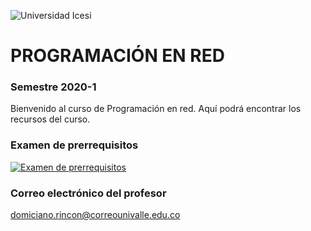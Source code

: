 ![Universidad Icesi](https://www.icesi.edu.co/launiversidad/images/La_universidad/logosimbolos/Logo_icesi_JPG.jpg)
# PROGRAMACIÓN EN RED
### Semestre 2020-1

Bienvenido al curso de Programación en red. Aquí podrá encontrar los recursos del curso.

### Examen de prerrequisitos
[![Examen de prerrequisitos](http://www.iconninja.com/files/825/688/946/pencil-list-done-checkmark-todo-exam-icon.png)](https://forms.gle/yTcdeADmkCQ4mP4x9)


### Correo electrónico del profesor
domiciano.rincon@correounivalle.edu.co